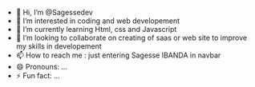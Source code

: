 - 👋 Hi, I’m @Sagessedev
- 👀 I’m interested in coding and web developement
- 🌱 I’m currently learning Html, css and Javascript
- 💞️ I’m looking to collaborate on creating of saas or web site to improve my skills in developement
- 📫 How to reach me : just entering Sagesse IBANDA in navbar
- 😄 Pronouns: ...
- ⚡ Fun fact: ...

<!---
Sagessedev/Sagessedev is a ✨ special ✨ repository because its `README.md` (this file) appears on your GitHub profile.
You can click the Preview link to take a look at your changes.
--->
